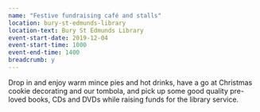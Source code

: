 ```yaml
---
name: "Festive fundraising café and stalls"
location: bury-st-edmunds-library
location-text: Bury St Edmunds Library
event-start-date: 2019-12-04
event-start-time: 1000
event-end-time: 1400
breadcrumb: y
---
```


Drop in and enjoy warm mince pies and hot drinks, have a go at Christmas cookie decorating and our tombola, and pick up some good quality pre-loved books, CDs and DVDs while raising funds for the library service.

